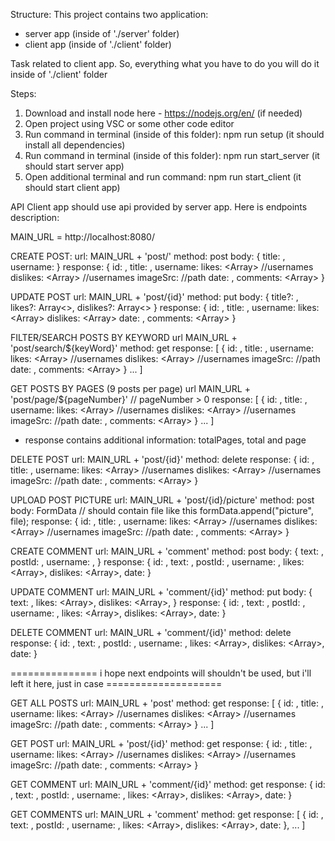 Structure:
This project contains two application:
- server app (inside of './server' folder)
- client app (inside of './client' folder)

Task related to client app. So, everything what you have to do you will do it inside of './client' folder

Steps:
1. Download and install node here - https://nodejs.org/en/ (if needed)
2. Open project using VSC or some other code editor
3. Run command in terminal (inside of this folder): npm run setup (it should install all dependencies)
4. Run command in terminal (inside of this folder): npm run start_server (it should start server app)
5. Open additional terminal and run command: npm run start_client (it should start client app)

API
Client app should use api provided by server app.
Here is endpoints description:

MAIN_URL = http://localhost:8080/

CREATE POST:
url: MAIN_URL + 'post/'
method: post
body: {
    title: <string>,
    username: <string>
}
response: {
    id: <number>,
    title: <string>,
    username: <string>
    likes: <Array<string>> //usernames
    dislikes: <Array<string>> //usernames
    imageSrc: <string> //path
    date: <number>,
    comments: <Array<Comment>>
}

UPDATE POST
url: MAIN_URL + 'post/{id}'
method: put
body: {
    title?: <string>,
    likes?: Array<<string>>,
    dislikes?: Array<<strings>>
}
response: {
    id: <number>,
    title: <string>,
    username: <string>
    likes: <Array<string>>
    dislikes: <Array<string>>
    date: <number>,
    comments: <Array<Comment>>
}

FILTER/SEARCH POSTS BY KEYWORD
url MAIN_URL + 'post/search/${keyWord}'
method: get
response: [
    {
        id: <number>,
        title: <string>,
        username: <string>
        likes: <Array<string>> //usernames
        dislikes: <Array<string>> //usernames
        imageSrc: <string> //path
        date: <number>,
        comments: <Array<Comment>>
    }
    ...
]

GET POSTS BY PAGES (9 posts per page)
url MAIN_URL + 'post/page/${pageNumber}' // pageNumber > 0
response: [
    {
        id: <number>,
        title: <string>,
        username: <string>
        likes: <Array<string>> //usernames
        dislikes: <Array<string>> //usernames
        imageSrc: <string> //path
        date: <number>,
        comments: <Array<Comment>>
    }
    ...
]
+ response contains additional information: totalPages, total and page

DELETE POST
url: MAIN_URL + 'post/{id}'
method: delete
response: {
    id: <number>,
    title: <string>,
    username: <string>
    likes: <Array<string>> //usernames
    dislikes: <Array<string>> //usernames
    imageSrc: <string> //path
    date: <number>,
    comments: <Array<Comment>>
}

UPLOAD POST PICTURE
url: MAIN_URL + 'post/{id}/picture'
method: post
body: FormData // should contain file like this formData.append("picture", file);
response: {
    id: <number>,
    title: <string>,
    username: <string>
    likes: <Array<string>> //usernames
    dislikes: <Array<string>> //usernames
    imageSrc: <string> //path
    date: <number>,
    comments: <Array<Comment>>
}

CREATE COMMENT
url: MAIN_URL + 'comment'
method: post
body: {
    text: <string>,
    postId: <number>,
    username: <string>,
}
response: {
    id: <number>,
    text: <string>,
    postId: <number>,
    username: <string>,
    likes: <Array<strings>>,
    dislikes: <Array<strings>>,
    date: <number>
}

UPDATE COMMENT
url: MAIN_URL + 'comment/{id}'
method: put
body: {
    text: <string>,
    likes: <Array<strings>>,
    dislikes: <Array<strings>>,
}
response: {
    id: <number>,
    text: <string>,
    postId: <number>,
    username: <string>,
    likes: <Array<strings>>,
    dislikes: <Array<strings>>,
    date: <number>
}

DELETE COMMENT
url: MAIN_URL + 'comment/{id}'
method: delete
response: {
    id: <number>,
    text: <string>,
    postId: <number>,
    username: <string>,
    likes: <Array<strings>>,
    dislikes: <Array<strings>>,
    date: <number>
}


=============== i hope next endpoints will shouldn't be used, but i'll left it here, just in case ====================

GET ALL POSTS
url: MAIN_URL + 'post'
method: get
response: [
    {
        id: <number>,
        title: <string>,
        username: <string>
        likes: <Array<string>> //usernames
        dislikes: <Array<string>> //usernames
        imageSrc: <string> //path
        date: <number>,
        comments: <Array<Comment>>
    }
    ...
]

GET POST
url: MAIN_URL + 'post/{id}'
method: get
response: {
    id: <number>,
    title: <string>,
    username: <string>
    likes: <Array<string>> //usernames
    dislikes: <Array<string>> //usernames
    imageSrc: <string> //path
    date: <number>,
    comments: <Array<Comment>>
}

GET COMMENT
url: MAIN_URL + 'comment/{id}'
method: get
response: {
    id: <number>,
    text: <string>,
    postId: <number>,
    username: <string>,
    likes: <Array<strings>>,
    dislikes: <Array<strings>>,
    date: <number>
}

GET COMMENTS
url: MAIN_URL + 'comment'
method: get
response: [
    {
        id: <number>,
        text: <string>,
        postId: <number>,
        username: <string>,
        likes: <Array<strings>>,
        dislikes: <Array<strings>>,
        date: <number>
    },
    ...
]